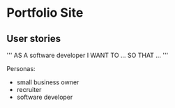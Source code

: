 # Portfolio Site

## User stories

'''
AS A software developer
I WANT TO ...
SO THAT ...
'''

Personas:
  - small business owner
  - recruiter
  - software developer